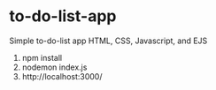 # to-do-list-app

Simple to-do-list app
HTML, CSS, Javascript, and EJS

1. npm install
2. nodemon index.js
3. http://localhost:3000/
